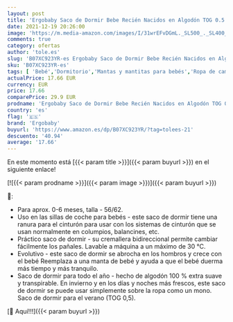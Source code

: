 ```yaml
---
layout: post
title: 'Ergobaby Saco de Dormir Bebe Recién Nacidos en Algodón TOG 0.5  Niño Niña 0-6 Meses  Bee Happy'
date: 2021-12-19 20:26:00
image: 'https://m.media-amazon.com/images/I/31wrEFvDGmL._SL500_._SL400_.jpg'
comments: true
category: ofertas
author: 'tole.es'
slug: 'B07XC923YR-es Ergobaby Saco de Dormir Bebe Recién Nacidos en Algodón TOG...'
sku: 'B07XC923YR-es'
tags: [ 'Bebé','Dormitorio','Mantas y mantitas para bebés','Ropa de cama','Sacos de dormir para bebés','bebe','ergobaby','nacido','recién', ]
actualPrice: 17.66 EUR
currency: EUR
price: 17.66
comparePrice: 29.9 EUR
prodname: 'Ergobaby Saco de Dormir Bebe Recién Nacidos en Algodón TOG 0.5  Niño Niña 0-6 Meses  Bee Happy'
country: 'es'
flag: '🇪🇸'
brand: 'Ergobaby'
buyurl: 'https://www.amazon.es/dp/B07XC923YR/?tag=tolees-21'
descuento: '40.94'
average: '17.66'
---
```


En este momento está [{{< param title >}}]({{< param buyurl >}}) en el siguiente enlace!

[![{{< param prodname >}}]({{< param image >}})]({{< param buyurl >}})

🔎:

- Para aprox. 0-6 meses, talla - 56/62.
- Uso en las sillas de coche para bebés - este saco de dormir tiene una ranura para el cinturón para usar con los sistemas de cinturón que se usan normalmente en columpios, balancines, etc.
- Práctico saco de dormir - su cremallera bidireccional permite cambiar fácilmente los pañales. Lavable a máquina a un máximo de 30 °C.
- Evolutivo - este saco de dormir se abrocha en los hombros y crece con el bebé Reemplaza a una manta de bebé y ayuda a que el bebé duerma más tiempo y más tranquilo.
- Saco de dormir para todo el año - hecho de algodón 100 % extra suave y transpirable. En invierno y en los días y noches más frescos, este saco de dormir se puede usar simplemente sobre la ropa como un mono. Saco de dormir para el verano (TOG 0,5).

[🛒 Aquí!!!]({{< param buyurl >}})
